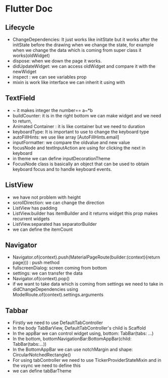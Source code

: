 # Flutter Doc

<h2>Lifecycle</h2>

- ChangeDependencies: It just works like initState but it works after the initState before the drawing when we change the state, for example when we change the data which is coming from super class it works(oldWidget)
- dispose: when we down the page it works.
- didUpdateWidget: we can access oldWidget and compare it with the newWidget
- inspect : we can see variables prop
- mixin is work like interface we can inherit it using with
<h2>TextField</h2>

- ~ it makes integer the number== a~*b
- buildCounter: it is in the right bottom we can make widget and we need to return, 
- Animated Container : it is like container but we need to duration
- keyboardType: It is important to use to change the keyboard type
- autoFillHints: we use like array [AutoFillHints.email]
- inputFormatter: we compare the oldvalue and new value
- focusNode and textInputAction are using for clicking the next in keyboard
- in theme we can define inputDecorationTheme
- FocusNode class is basically an object that can be used to obtain keyboard focus and to handle keyboard events.
<h2> ListView</h2>

- we have not problem with height
- scrollDirection: we can change the direction
- ListView has padding 
- ListView.builder has itemBuilder and it returns widget this prop makes recurrent widgets
- ListView.separated has separatorBuilder
- we can define the itemCount
<h2>Navigator</h2>

- Navigator.of(context).push(MaterialPageRoute(builder:(context){return page})) : push method 
- fullscreenDialog: screen coming from bottom
- settings: we can transfer the data
- Navigator.of(context).pop()
- if we want to take data which is coming from settings we need to take in didChangeDependencies using ModelRoute.of(context).settings.arguments
<h2>Tabbar</h2>

- Firstly we need to use DefaultTabController
- In the body TabBarView, DefaultTabController's child is Scaffold
- In the appBar we can control widget using, bottom: TabBar(tabs: ...)
- In the bottom, bottomNavigationBar:BottomAppBar(child: TabBar(tabs:...))
- In the BottomAppBar we can use notchMargin and shape: CircularNotchedRectangle()
- For using tabController we need to use TickerProviderStateMixin and in the vsync we need to define this
- we can define tabBarTheme

